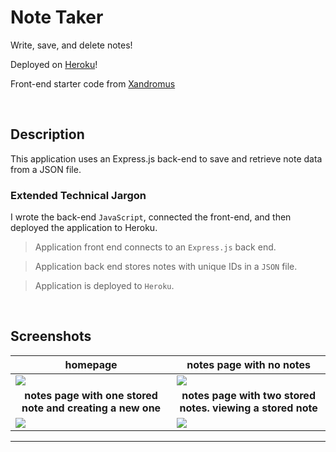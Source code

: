 #  Note Taker 

Write, save, and delete notes! 

Deployed on [Heroku][1]! 

Front-end starter code from [Xandromus][2]

<br>

## Description
This application uses an Express.js back-end to save and retrieve note data from a JSON file.

### Extended Technical Jargon
I wrote the back-end `JavaScript`, connected the front-end, and then deployed the application to Heroku.

> Application front end connects to an `Express.js` back end.

> Application back end stores notes with unique IDs in a `JSON` file.

> Application is deployed to `Heroku`.

<br>


## Screenshots
|<center><b>homepage</b>|<center><b>notes page with no notes</b>|
-|-
![][3]|![][4]
|<center><b>notes page with one stored note and creating a new one</b>|<center><b>notes page with two stored notes. viewing a stored note</b>|
![][5]|![][6]

___

[1]:https://young-harbor-02832.herokuapp.com
[2]:https://github.com/coding-boot-camp/miniature-eureka
[3]:https://raw.githubusercontent.com/its-jefe/Note-Taker/main/images/1.png
[4]:https://raw.githubusercontent.com/its-jefe/Note-Taker/main/images/2.png
[5]:https://raw.githubusercontent.com/its-jefe/Note-Taker/main/images/3.png
[6]:https://raw.githubusercontent.com/its-jefe/Note-Taker/main/images/4.png
